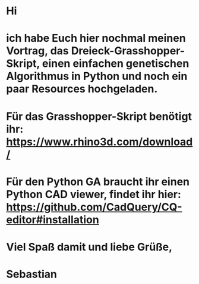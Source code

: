 # Hi
# ich habe Euch hier nochmal meinen Vortrag, das Dreieck-Grasshopper-Skript, einen einfachen genetischen Algorithmus in Python und noch ein paar Resources hochgeladen.
# Für das Grasshopper-Skript benötigt ihr: https://www.rhino3d.com/download/
# Für den Python GA braucht ihr einen Python CAD viewer, findet ihr hier: https://github.com/CadQuery/CQ-editor#installation
# Viel Spaß damit und liebe Grüße,
# Sebastian
